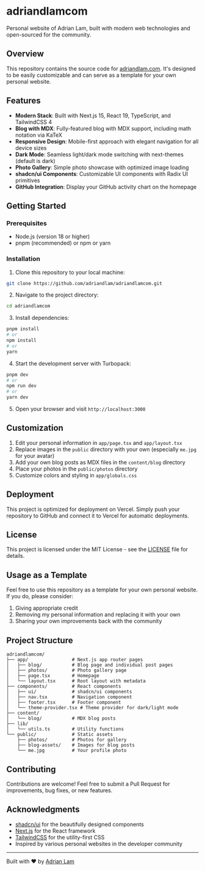 # adriandlamcom

Personal website of Adrian Lam, built with modern web technologies and open-sourced for the community.

## Overview

This repository contains the source code for [adriandlam.com](https://adriandlam.com). It's designed to be easily customizable and can serve as a template for your own personal website.

## Features

- **Modern Stack**: Built with Next.js 15, React 19, TypeScript, and TailwindCSS 4
- **Blog with MDX**: Fully-featured blog with MDX support, including math notation via KaTeX
- **Responsive Design**: Mobile-first approach with elegant navigation for all device sizes
- **Dark Mode**: Seamless light/dark mode switching with next-themes (default is dark)
- **Photo Gallery**: Simple photo showcase with optimized image loading
- **shadcn/ui Components**: Customizable UI components with Radix UI primitives
- **GitHub Integration**: Display your GitHub activity chart on the homepage

## Getting Started

### Prerequisites

- Node.js (version 18 or higher)
- pnpm (recommended) or npm or yarn

### Installation

1. Clone this repository to your local machine:

```bash
git clone https://github.com/adriandlam/adriandlamcom.git
```

2. Navigate to the project directory:

```bash
cd adriandlamcom
```

3. Install dependencies:

```bash
pnpm install
# or
npm install
# or
yarn
```

4. Start the development server with Turbopack:

```bash
pnpm dev
# or
npm run dev
# or
yarn dev
```

5. Open your browser and visit `http://localhost:3000`

## Customization

1. Edit your personal information in `app/page.tsx` and `app/layout.tsx`
2. Replace images in the `public` directory with your own (especially `me.jpg` for your avatar)
3. Add your own blog posts as MDX files in the `content/blog` directory
4. Place your photos in the `public/photos` directory
5. Customize colors and styling in `app/globals.css`

## Deployment

This project is optimized for deployment on Vercel. Simply push your repository to GitHub and connect it to Vercel for automatic deployments.

## License

This project is licensed under the MIT License - see the [LICENSE](LICENSE) file for details.

## Usage as a Template

Feel free to use this repository as a template for your own personal website. If you do, please consider:

1. Giving appropriate credit
2. Removing my personal information and replacing it with your own
3. Sharing your own improvements back with the community

## Project Structure

```
adriandlamcom/
├── app/                # Next.js app router pages
│   ├── blog/           # Blog page and individual post pages
│   ├── photos/         # Photo gallery page
│   ├── page.tsx        # Homepage
│   └── layout.tsx      # Root layout with metadata
├── components/         # React components
│   ├── ui/             # shadcn/ui components
│   ├── nav.tsx         # Navigation component
│   ├── footer.tsx      # Footer component
│   └── theme-provider.tsx # Theme provider for dark/light mode
├── content/
│   └── blog/           # MDX blog posts
├── lib/
│   └── utils.ts        # Utility functions
└── public/             # Static assets
    ├── photos/         # Photos for gallery
    ├── blog-assets/    # Images for blog posts
    └── me.jpg          # Your profile photo
```

## Contributing

Contributions are welcome! Feel free to submit a Pull Request for improvements, bug fixes, or new features.

## Acknowledgments

- [shadcn/ui](https://ui.shadcn.com/) for the beautifully designed components
- [Next.js](https://nextjs.org/) for the React framework
- [TailwindCSS](https://tailwindcss.com/) for the utility-first CSS
- Inspired by various personal websites in the developer community

---

Built with ❤️ by [Adrian Lam](https://adriandlam.com)